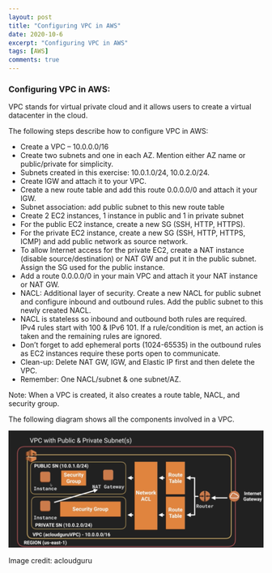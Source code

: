 ```yaml
---
layout: post
title: "Configuring VPC in AWS"
date: 2020-10-6
excerpt: "Configuring VPC in AWS"
tags: [AWS]
comments: true
---
```


### Configuring VPC in AWS:

VPC stands for virtual private cloud and it allows users to create a virtual datacenter in the cloud. 

The following steps describe how to configure VPC in AWS:

- Create a VPC – 10.0.0.0/16
- Create two subnets and one in each AZ. Mention either AZ name or public/private for simplicity.
- Subnets created in this exercise: 10.0.1.0/24, 10.0.2.0/24.
- Create IGW and attach it to your VPC.
- Create a new route table and add this route 0.0.0.0/0 and attach it your IGW.
- Subnet association: add public subnet to this new route table
- Create 2 EC2 instances, 1 instance in public and 1 in private subnet
- For the public EC2 instance, create a new SG (SSH, HTTP, HTTPS).
- For the private EC2 instance, create a new SG (SSH, HTTP, HTTPS, ICMP) and add public network as source network.
- To allow Internet access for the private EC2, create a NAT instance (disable source/destination) or NAT GW and put it in the public subnet. Assign the SG used for the public instance.
- Add a route 0.0.0.0/0  in your main VPC and attach it your NAT instance or NAT GW.
- NACL: Additional layer of security. Create a new NACL for public subnet and configure inbound and outbound rules. Add the public subnet to this newly created NACL.
- NACL is stateless so inbound and outbound both rules are required. IPv4 rules start with 100 & IPv6 101.  If a rule/condition is met, an action is taken and the remaining rules are ignored.
- Don’t forget to add ephemeral ports (1024-65535) in the outbound rules as EC2 instances require these ports open to communicate.
- Clean-up: Delete NAT GW, IGW, and Elastic IP first and then delete the VPC.
- Remember: One NACL/subnet & one subnet/AZ.

Note: When a VPC is created, it also creates a route table, NACL, and security group. 

The following diagram shows all the components involved in a VPC.

![](/assets/img/vpc.png)

Image credit: acloudguru